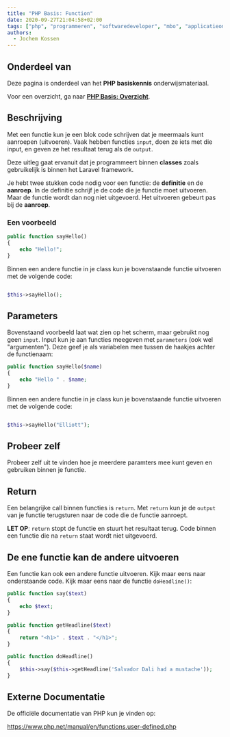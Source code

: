 ```yaml
---
title: "PHP Basis: Function"
date: 2020-09-27T21:04:58+02:00
tags: ["php", "programmeren", "softwaredeveloper", "mbo", "applicatieontwikkelaar", "25604", "25187"]
authors:
  - Jochem Kossen
---
```


## Onderdeel van
Deze pagina is onderdeel van het **PHP basiskennis**
onderwijsmateriaal.

Voor een overzicht, ga naar **[PHP Basis: Overzicht](../php-basis)**.

## Beschrijving

Met een functie kun je een blok code schrijven dat je meermaals kunt
aanroepen (uitvoeren). Vaak hebben functies `input`, doen ze iets met
die input, en geven ze het resultaat terug als de `output`.

Deze uitleg gaat ervanuit dat je programmeert binnen **classes** zoals
gebruikelijk is binnen het Laravel framework.

Je hebt twee stukken code nodig voor een functie: de **definitie** en
de **aanroep**. In de definitie schrijf je de code die je functie moet
uitvoeren. Maar de functie wordt dan nog niet uitgevoerd. Het
uitvoeren gebeurt pas bij de **aanroep**.

### Een voorbeeld

```php
public function sayHello()
{
    echo "Hello!";
}
```

Binnen een andere functie in je class kun je bovenstaande functie
uitvoeren met de volgende code:

```php

$this->sayHello();

```

## Parameters

Bovenstaand voorbeeld laat wat zien op het scherm, maar gebruikt nog
geen `input`. Input kun je aan functies meegeven met `parameters` (ook
wel "argumenten"). Deze geef je als variabelen mee tussen de haakjes
achter de functienaam:

```php
public function sayHello($name)
{
    echo "Hello " . $name;
}
```

Binnen een andere functie in je class kun je bovenstaande functie
uitvoeren met de volgende code:

```php

$this->sayHello("Elliott");

```

## Probeer zelf

Probeer zelf uit te vinden hoe je meerdere paramters mee kunt geven en
gebruiken binnen je functie.

## Return

Een belangrijke call binnen functies is `return`. Met `return` kun je
de `output` van je functie terugsturen naar de code die de functie
aanroept.

**LET OP**: `return` stopt de functie en stuurt het resultaat
terug. Code binnen een functie die na `return` staat wordt niet
uitgevoerd.

## De ene functie kan de andere uitvoeren

Een functie kan ook een andere functie uitvoeren. Kijk maar eens naar
onderstaande code. Kijk maar eens naar de functie `doHeadline()`:

```php
public function say($text)
{
    echo $text;
}

public function getHeadline($text)
{
    return "<h1>" . $text . "</h1>";
}

public function doHeadline()
{
    $this->say($this->getHeadline('Salvador Dali had a mustache'));
}
```

## Externe Documentatie

De officiële documentatie van PHP kun je vinden op:

https://www.php.net/manual/en/functions.user-defined.php

